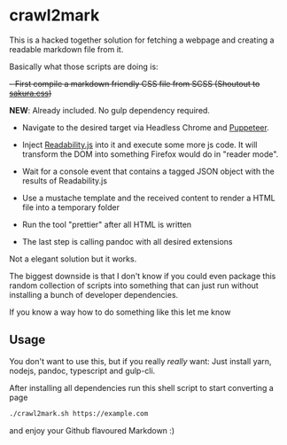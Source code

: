 # crawl2mark

This is a hacked together solution for fetching a webpage and creating a readable markdown file from it.

Basically what those scripts are doing is:

~~- First compile a markdown friendly CSS file from SCSS (Shoutout to [sakura.css](https://github.com/oxalorg/sakura))~~

**NEW**: Already included. No gulp dependency required.

- Navigate to the desired target via Headless Chrome and [Puppeteer](https://github.com/puppeteer/puppeteer).

- Inject [Readability.js](https://github.com/mozilla/readability) into it and execute some more js code. It will transform the DOM into something Firefox would do in "reader mode".

- Wait for a console event that contains a tagged JSON object with the results of Readability.js

- Use a mustache template and the received content to render a HTML file into a temporary folder

- Run the tool "prettier" after all HTML is written

- The last step is calling pandoc with all desired extensions

Not a elegant solution but it works.

The biggest downside is that I don't know if you could even package this random collection of scripts into something that can just run without installing a bunch of developer dependencies. 

If you know a way how to do something like this let me know

## Usage

You don't want to use this, but if you really _really_ want: Just install yarn, nodejs, pandoc, typescript and gulp-cli.

After installing all dependencies run this shell script to start converting a page

```sh
./crawl2mark.sh https://example.com
```

and enjoy your Github flavoured Markdown :)
